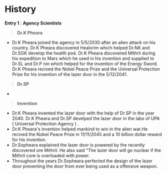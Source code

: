 # History
**Entry 1** :
**Agency Scientists**
>**Dr.K Pheara**
- Dr.K Pheara joined the agency in 5/5/2030 after an alien attack on his country. Dr.K Pheara discovered Healorim which helped Dr.NK and Dr.SGK develop the health pod. Dr.K Pheara discovered Mithril during his expedition 
  to Mars which he used in his invention and supplied to Dr.SL and Dr.P nin which helped for the invention of the Energy Sword. Dr.K Pheara recived the Nobel Peace Prize and the Universal Protection Prize for his invention 
  of the lazer door in the 5/12/2041.
>**Dr.SP**
- 
>**Invention**
- Dr.K Pheara invented the lazer door with the help of Dr.SP in the year 2040. Dr.K Pheara and Dr.SP develped the lazer door in the labs of UPA ( Universal Protection Agency ) . 
- Dr.K Pheara's invention helped mankind to win in the alien war.He recived the Nobel Peace Prize in 11/11/2045 and a 10 billion dollar reward for his invention.
- Dr.Sopheara explained the lazer door is powered by the recently discovered ore Mithril. He also said "The lazer door will go nuclear if the Mithril core is overloaded with power.
- Throughout the years Dr.Sopheara perfected the design of the lazer door preventing the door from ever being used as a offensive weapon. 
